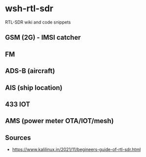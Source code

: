 # wsh-rtl-sdr
RTL-SDR wiki and code snippets

## GSM (2G) - IMSI catcher

## FM

## ADS-B (aircraft)

## AIS (ship location)

## 433 IOT

## AMS (power meter OTA/IOT/mesh)

## Sources

- https://www.kalilinux.in/2021/11/begineers-guide-of-rtl-sdr.html
